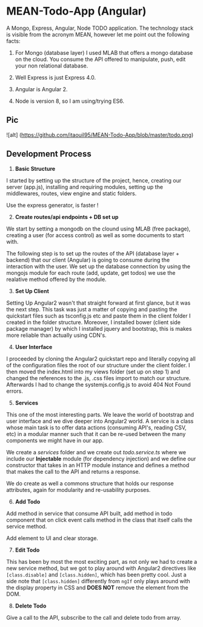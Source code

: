 # **MEAN-Todo-App (Angular)**

A Mongo, Express, Angular, Node TODO application. The technology stack is visible from the acronym MEAN, however let me point out the following facts:

1. For Mongo (database layer) I used MLAB that offers a mongo database on the cloud. You consume the API offered to manipulate, push, edit your non relational database.

2. Well Express is just Express 4.0.
3. Angular is Angular 2.
4. Node is version 8, so I am using/trying ES6.

## **Pic**
![alt] (https://github.com/itaouil95/MEAN-Todo-App/blob/master/todo.png)

## **Development Process**

1. **Basic Structure**

I started by setting up the structure of the project, hence, creating our server (app.js), installing and requiring modules, setting up the middlewares, routes, view engine and static folders.

Use the express generator, is faster !

2. **Create routes/api endpoints + DB set up**

We start by setting a mongodb on the clound using MLAB (free package), creating a user (for access control) as well as some documents to start with.

The following step is to set up the routes of the API (database layer + backend) that our client (Angular) is going to consume during the interaction with the user. We set up the database connection by using the mongojs module for each route (add, update, get todos) we use the realative method offered by the module.

3. **Set Up Client**

Setting Up Angular2 wasn't that straight forward at first glance, but it was the next step. This task was just a matter of copying and pasting the quickstart files such as tsconfig.js etc and paste them in the client folder I created in the folder structure. Moreover, I installed bower (client side package manager) by which I installed jquery and bootstrap, this is makes more reliable than actually using CDN's.

4. **User Interface**

I proceeded by cloning the Angular2 quickstart repo and literally copying all of the configuration files the root of our structure under the client folder. I then moved the index.html into my views folder (set up on step 1) and changed the references to the .js, .css files import to match our structure. Afterwards I had to change the systemjs.config.js to avoid 404 Not Found errors.

5. **Services**

This one of the most interesting parts. We leave the world of bootstrap and user interface and we dive deeper into Angular2 world. A service is a class whose main task is to offer data actions (consuming API's, reading CSV, etc) in a modular manner such that it can be re-used between the many components we might have in our app.

We create a *services* folder and we create out *todo.service.ts* where we include our **Injectable** module (for dependency injection) and we define our constructor that takes in an HTTP module instance and defines a method that makes the call to the API and returns a response.

We do create as well a commons structure that holds our response attributes, again for modularity and re-usability purposes.

6. **Add Todo**

Add method in service that consume API built, add method in todo component that on click event calls method in the class that itself calls the service method.

Add element to UI and clear storage.

7. **Edit Todo**

This has been by most the most exciting part, as not only we had to create a new service method, but we got to play around with Angular2 directives like ```[class.disable]``` and ```[class.hidden]```, which has been pretty cool. Just a side note that ```[class.hidden]``` differently from ```ngIf``` only plays around with the display property in CSS and **DOES NOT** remove the element from the DOM.

8. **Delete Todo**

Give a call to the API, subscribe to the call and delete todo from array.
